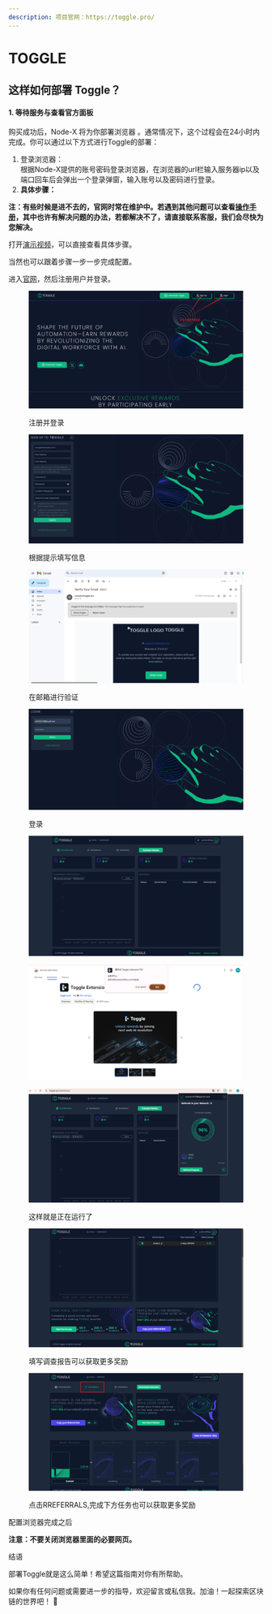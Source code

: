```yaml
---
description: 项目官网：https://toggle.pro/
---
```


# TOGGLE

## 这样如何部署  Toggle？

#### 1. 等待服务与查看官方面板

购买成功后，Node-X 将为你部署浏览器 。通常情况下，这个过程会在24小时内完成。你可以通过以下方式进行Toggle的部署：

1. 登录浏览器： \
   根据Node-X提供的账号密码登录浏览器，在浏览器的url栏输入服务器ip以及端口回车后会弹出一个登录弹窗，输入账号以及密码进行登录。
2. **具体步骤：**

**注：有些时候是进不去的，官网时常在维护中。若遇到其他问题可以查看**[**操作手册**](https://docs.node-x.xyz/chan-pin-shou-ce/yi-jian-bu-shu/depin-gua-ji-zhuan-yong-liu-lan-qi/depin-liu-lan-qi-cao-zuo-shou-ce)**，其中也许有解决问题的办法，若都解决不了，请直接联系客服，我们会尽快为您解决。**

打开[演示视频](https://www.youtube.com/watch?v=7isY29H3Cvo)，可以直接查看具体步骤。

当然也可以跟着步骤一步一步完成配置。

进入[官网](https://toggle.pro/)，然后注册用户并登录。



<figure><img src="../../../../.gitbook/assets/微信图片_20241105141407.png" alt=""><figcaption><p>注册并登录</p></figcaption></figure>

<figure><img src="../../../../.gitbook/assets/微信图片_20241105141421.png" alt=""><figcaption><p>根据提示填写信息</p></figcaption></figure>

<figure><img src="../../../../.gitbook/assets/微信图片_20241105141428.png" alt=""><figcaption><p>在邮箱进行验证</p></figcaption></figure>

<figure><img src="../../../../.gitbook/assets/微信图片_20241105141434.png" alt=""><figcaption><p>登录</p></figcaption></figure>

<figure><img src="../../../../.gitbook/assets/微信图片_20241105141455.png" alt=""><figcaption></figcaption></figure>

<figure><img src="../../../../.gitbook/assets/微信图片_20241105141440.png" alt=""><figcaption></figcaption></figure>



<figure><img src="../../../../.gitbook/assets/微信图片_20241105141500.png" alt=""><figcaption><p>这样就是正在运行了</p></figcaption></figure>

<figure><img src="../../../../.gitbook/assets/微信图片_20241105141506 (1).png" alt=""><figcaption><p>填写调查报告可以获取更多奖励</p></figcaption></figure>

<figure><img src="../../../../.gitbook/assets/微信图片_20241105195037.png" alt=""><figcaption><p>点击RREFERRALS,完成下方任务也可以获取更多奖励</p></figcaption></figure>

配置浏览器完成之后

**注意：不要关闭浏览器里面的必要网页。**

结语

部署Toggle就是这么简单！希望这篇指南对你有所帮助。

如果你有任何问题或需要进一步的指导，欢迎留言或私信我。加油！一起探索区块链的世界吧！ 🚀
